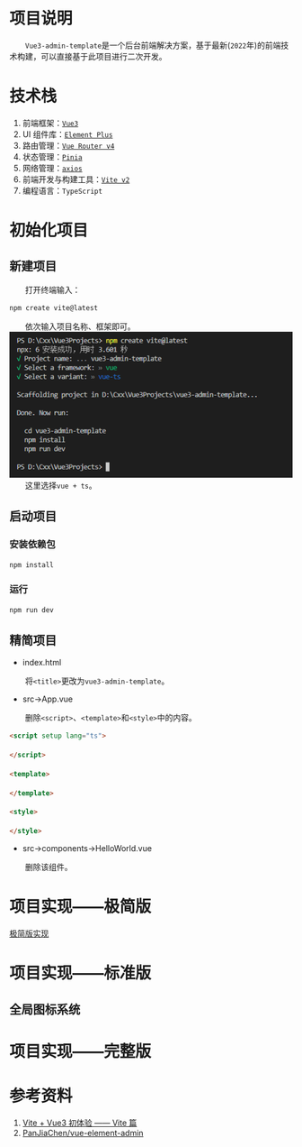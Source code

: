# 项目说明
&emsp;&emsp;`Vue3-admin-template`是一个后台前端解决方案，基于最新(`2022`年)的前端技术构建，可以直接基于此项目进行二次开发。   

# 技术栈
1. 前端框架：[`Vue3`](https://v3.cn.vuejs.org/)     
2. UI 组件库：[`Element Plus`](https://element-plus.gitee.io/zh-CN/)    
3. 路由管理：[`Vue Router v4`](https://router.vuejs.org/zh/)      
4. 状态管理：[`Pinia`](https://pinia.vuejs.org/)    
5. 网络管理：[`axios`](https://www.axios-http.cn/) 
6. 前端开发与构建工具：[`Vite v2`](https://vitejs.cn/)         
7. 编程语言：`TypeScript`

# 初始化项目
## 新建项目
&emsp;&emsp;打开终端输入：   
```cmd
npm create vite@latest
```

&emsp;&emsp;依次输入项目名称、框架即可。    
![vite创建工程](./项目说明/vue3-admin-template项目说明/vite创建工程.png)  
&emsp;&emsp;这里选择`vue + ts`。

## 启动项目
### 安装依赖包   
```cmd
npm install
```

### 运行
```cmd
npm run dev
```

## 精简项目
* index.html  

&emsp;&emsp;将`<title>`更改为`vue3-admin-template`。   

* src->App.vue

&emsp;&emsp;删除`<script>`、`<template>`和`<style>`中的内容。
```html
<script setup lang="ts">

</script>

<template>

</template>

<style>

</style>
```

* src->components->HelloWorld.vue

&emsp;&emsp;删除该组件。    

# 项目实现——极简版
[极简版实现](./项目说明/极简版实现)

# 项目实现——标准版
## 全局图标系统


# 项目实现——完整版

# 参考资料
1. [Vite + Vue3 初体验 —— Vite 篇](https://www.jianshu.com/p/e3cb446ccde9)    
2. [PanJiaChen/vue-element-admin](https://github.com/PanJiaChen/vue-element-admin)    
  